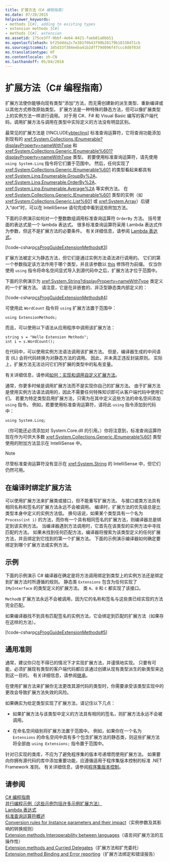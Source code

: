 ```yaml
---
title: 扩展方法（C# 编程指南）
ms.date: 07/20/2015
helpviewer_keywords:
- methods [C#], adding to existing types
- extension methods [C#]
- methods [C#], extension
ms.assetid: 175ce3ff-9bbf-4e64-8421-faeb81a0bb51
ms.openlocfilehash: bf25ddda2c7e381f0b43798b28179b18338d71cb
ms.sourcegitcommit: 3d5d33f384eeba41b2dff79d096f47ccc8d8f03d
ms.translationtype: HT
ms.contentlocale: zh-CN
ms.lasthandoff: 05/04/2018
---
```

# <a name="extension-methods-c-programming-guide"></a>扩展方法（C# 编程指南）
扩展方法使你能够向现有类型“添加”方法，而无需创建新的派生类型、重新编译或以其他方式修改原始类型。 扩展方法是一种特殊的静态方法，但可以像扩展类型上的实例方法一样进行调用。 对于用 C#、F# 和 Visual Basic 编写的客户端代码，调用扩展方法与调用在类型中实际定义的方法没有明显区别。  
  
 最常见的扩展方法是 [!INCLUDE[vbteclinq](~/includes/vbteclinq-md.md)] 标准查询运算符，它将查询功能添加到现有的 <xref:System.Collections.IEnumerable?displayProperty=nameWithType> 和 <xref:System.Collections.Generic.IEnumerable%601?displayProperty=nameWithType> 类型。 若要使用标准查询运算符，请先使用 `using System.Linq` 指令将它们置于范围中。 然后，任何实现了 <xref:System.Collections.Generic.IEnumerable%601> 的类型看起来都具有 <xref:System.Linq.Enumerable.GroupBy%2A>、<xref:System.Linq.Enumerable.OrderBy%2A>、<xref:System.Linq.Enumerable.Average%2A> 等实例方法。 在 <xref:System.Collections.Generic.IEnumerable%601> 类型的实例（如 <xref:System.Collections.Generic.List%601> 或 <xref:System.Array>）后键入“dot”时，可以在 IntelliSense 语句完成中看到这些附加方法。  
  
 下面的示例演示如何对一个整数数组调用标准查询运算符 `OrderBy` 方法。 括号里面的表达式是一个 lambda 表达式。 很多标准查询运算符采用 Lambda 表达式作为参数，但这不是扩展方法的必要条件。 有关详细信息，请参阅 [Lambda 表达式](../../../csharp/programming-guide/statements-expressions-operators/lambda-expressions.md)。  
  
 [!code-csharp[csProgGuideExtensionMethods#3](../../../csharp/programming-guide/classes-and-structs/codesnippet/CSharp/extension-methods_1.cs)]  
  
 扩展方法被定义为静态方法，但它们是通过实例方法语法进行调用的。 它们的第一个参数指定该方法作用于哪个类型，并且该参数以 [this](../../../csharp/language-reference/keywords/this.md) 修饰符为前缀。 仅当你使用 `using` 指令将命名空间显式导入到源代码中之后，扩展方法才位于范围中。  
  
 下面的示例演示为 <xref:System.String?displayProperty=nameWithType> 类定义的一个扩展方法。 请注意，它是在非嵌套的、非泛型静态类内部定义的：  
  
 [!code-csharp[csProgGuideExtensionMethods#4](../../../csharp/programming-guide/classes-and-structs/codesnippet/CSharp/extension-methods_2.cs)]  
  
 可使用此 `WordCount` 指令将 `using` 扩展方法置于范围中：  
  
```  
using ExtensionMethods;  
```  
  
 而且，可以使用以下语法从应用程序中调用该扩展方法：  
  
```  
string s = "Hello Extension Methods";  
int i = s.WordCount();  
```  
  
 在代码中，可以使用实例方法语法调用该扩展方法。 但是，编译器生成的中间语言 (IL) 会将代码转换为对静态方法的调用。 因此，并未真正违反封装原则。 实际上，扩展方法无法访问它们所扩展的类型中的私有变量。  
  
 有关详细信息，请参阅[如何：实现和调用自定义扩展方法](../../../csharp/programming-guide/classes-and-structs/how-to-implement-and-call-a-custom-extension-method.md)。  
  
 通常，你更多时候是调用扩展方法而不是实现你自己的扩展方法。 由于扩展方法是使用实例方法语法调用的，因此不需要任何特殊知识即可从客户端代码中使用它们。 若要为特定类型启用扩展方法，只需为在其中定义这些方法的命名空间添加 `using` 指令。 例如，若要使用标准查询运算符，请将此 `using` 指令添加到代码中：  
  
```  
using System.Linq;  
```  
  
 （你可能还必须添加对 System.Core.dll 的引用。）你将注意到，标准查询运算符现在作为可供大多数 <xref:System.Collections.Generic.IEnumerable%601> 类型使用的附加方法显示在 IntelliSense 中。  
  
> [!NOTE]
>  尽管标准查询运算符没有显示在 <xref:System.String> 的 IntelliSense 中，但它们仍然可用。  
  
## <a name="binding-extension-methods-at-compile-time"></a>在编译时绑定扩展方法  
 可以使用扩展方法来扩展类或接口，但不能重写扩展方法。 与接口或类方法具有相同名称和签名的扩展方法永远不会被调用。 编译时，扩展方法的优先级总是比类型本身中定义的实例方法低。 换句话说，如果某个类型具有一个名为 `Process(int i)` 的方法，而你有一个具有相同签名的扩展方法，则编译器总是绑定到该实例方法。 当编译器遇到方法调用时，它首先在该类型的实例方法中寻找匹配的方法。 如果未找到任何匹配方法，编译器将搜索为该类型定义的任何扩展方法，并且绑定到它找到的第一个扩展方法。 下面的示例演示编译器如何确定要绑定到哪个扩展方法或实例方法。  
  
## <a name="example"></a>示例  
 下面的示例演示 C# 编译器在确定是将方法调用绑定到类型上的实例方法还是绑定到扩展方法时所遵循的规则。 静态类 `Extensions` 包含为任何实现了 `IMyInterface` 的类型定义的扩展方法。 类 `A`、`B` 和 `C` 都实现了该接口。  
  
 `MethodB` 扩展方法永远不会被调用，因为它的名称和签名与这些类已经实现的方法完全匹配。  
  
 如果编译器找不到具有匹配签名的实例方法，它会绑定到匹配的扩展方法（如果存在这样的方法）。  
  
 [!code-csharp[csProgGuideExtensionMethods#5](../../../csharp/programming-guide/classes-and-structs/codesnippet/CSharp/extension-methods_3.cs)]  
  
## <a name="general-guidelines"></a>通用准则  
 通常，建议你只在不得已的情况下才实现扩展方法，并谨慎地实现。 只要有可能，必须扩展现有类型的客户端代码都应该通过创建从现有类型派生的新类型来达到这一目的。 有关详细信息，请参阅[继承](../../../csharp/programming-guide/classes-and-structs/inheritance.md)。  
  
 在使用扩展方法来扩展你无法更改其源代码的类型时，你需要承受该类型实现中的更改会导致扩展方法失效的风险。  
  
 如果确实为给定类型实现了扩展方法，请记住以下几点：  
  
-   如果扩展方法与该类型中定义的方法具有相同的签名，则扩展方法永远不会被调用。  
  
-   在命名空间级别将扩展方法置于范围中。 例如，如果你在一个名为 `Extensions` 的命名空间中具有多个包含扩展方法的静态类，则这些扩展方法将全部由 `using Extensions;` 指令置于范围中。  
  
 针对已实现的类库，不应为了避免程序集的版本号递增而使用扩展方法。 如果要向你拥有源代码的库中添加重要功能，应遵循适用于程序集版本控制的标准 .NET Framework 准则。 有关详细信息，请参阅[程序集版本控制](../../../../docs/framework/app-domains/assembly-versioning.md)。  
  
## <a name="see-also"></a>请参阅  
 [C# 编程指南](../../../csharp/programming-guide/index.md)  
 [并行编程示例（这些示例包括许多示例扩展方法）](http://code.msdn.microsoft.com/Samples-for-Parallel-b4b76364)  
 [Lambda 表达式](../../../csharp/programming-guide/statements-expressions-operators/lambda-expressions.md)  
 [标准查询运算符概述](http://msdn.microsoft.com/library/24cda21e-8af8-4632-b519-c404a839b9b2)  
 [Conversion rules for Instance parameters and their impact](https://blogs.msdn.microsoft.com/sreekarc/2007/10/11/conversion-rules-for-instance-parameters-and-their-impact)（实例参数及其影响的转换规则）  
 [Extension methods Interoperability between languages](https://blogs.msdn.microsoft.com/sreekarc/2007/10/11/extension-methods-interoperability-between-languages)（语言间扩展方法的互操作性）  
 [Extension methods and Curried Delegates](https://blogs.msdn.microsoft.com/sreekarc/2007/05/01/extension-methods-and-curried-delegates)（扩展方法和扩充委托）  
 [Extension method Binding and Error reporting](https://blogs.msdn.microsoft.com/sreekarc/2007/04/26/extension-method-binding-and-error-reporting)（扩展方法绑定和错误报告）
